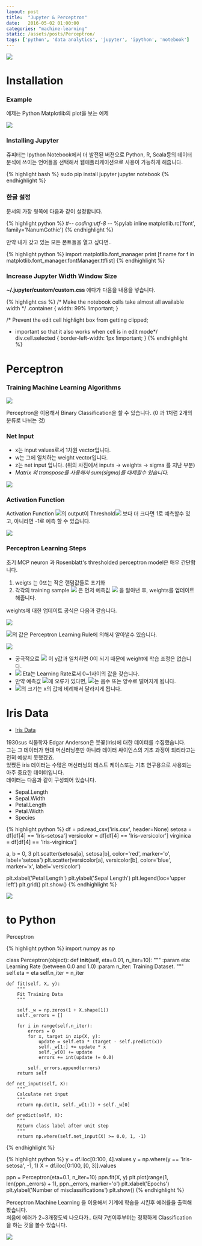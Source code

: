 ```yaml
---
layout: post
title:  "Jupyter & Perceptron"
date:   2016-05-02 01:00:00
categories: "machine-learning"
static: /assets/posts/Perceptron/
tags: ['python', 'data analytics', 'jupyter', 'ipython', 'notebook']
---
```



<img src="{{ page.static }}analytics.jpg" class="img-responsive img-rounded">

# Installation

### Example

예제는 Python Matplotlib의 plot을 보는 예제

<img src="{{ page.static }}pylab.png" class="img-responsive img-rounded">

### Installing Jupyter

쥬피터는 Ipython Notebook에서 더 발전된 버젼으로 Python, R, Scala등의 데이터 분석에 쓰이는 언어들을 선택해서 웹애플리케이션으로
사용이 가능하게 해줍니다.

{% highlight bash %}
sudo pip install jupyter
jupyter notebook
{% endhighlight %}

### 한글 설정

문서의 가장 윗쪽에 다음과 같이 설정합니다.

{% highlight python %}
#-*- coding:utf-8 -*-
%pylab inline
matplotlib.rc('font', family='NanumGothic')
{% endhighlight %}

만약 내가 갖고 있는 모든 폰트들을 열고 싶다면..

{% highlight python %}
import matplotlib.font_manager
print [f.name for f in matplotlib.font_manager.fontManager.ttflist]
{% endhighlight %}

### Increase Jupyter Width Window Size

**~/.jupyter/custom/custom.css** 에다가 다음을 내용을 넣습니다.

{% highlight css %}
/* Make the notebook cells take almost all available width */
.container {
    width: 99% !important;
}   

/* Prevent the edit cell highlight box from getting clipped;
 * important so that it also works when cell is in edit mode*/
div.cell.selected {
    border-left-width: 1px !important;
}
{% endhighlight %}


# Perceptron

### Training Machine Learning Algorithms

<img src="{{ page.static }}perceptron.png" class="img-responsive img-rounded">

Perceptron을 이용해서 Binary Classification을 할 수 있습니다.
(0 과 1처럼 2개의 분류로 나뉘는 것)

### Net Input

* x는 input values로서 1차원 vector입니다.<br>
* w는 그에 일치하는 weight vector입니다.
* z는 net input 입니다. (위의 사진에서 inputs -> weights -> sigma 를 지난 부분)
* *Matrix 의 transpose를 사용해서 sum(sigma)를 대체할수 있습니다.*

<img src="{{ page.static }}net_input.png" >

### Activation Function

Activation Function <img src="{{ page.static }}activation0.png">의 output이
Threshold<img src="{{ page.static }}threshold.png" > 보다 더 크다면 1로 예측할수 있고, 아니라면 -1로 예측 할 수 있습니다.

<img src="{{ page.static }}activation_function.png" >

### Perceptron Learning Steps

초기 MCP neuron 과 Rosenblatt's thresholded perceptron model은 매우 간단합니다.

1. weigts 는 0또는 작은 랜덤값들로 초기화
2. 각각의 training sample <img src="{{ page.static }}x_i.png" > 은 먼저 예측값 <img src="{{ page.static }}predicted_y.png" >
을 알아낸 후, weights를 업데이트 해줍니다.

weights에 대한 업데이트 공식은 다음과 같습니다.


<img src="{{ page.static }}update_w.png" >

<img src="{{ page.static }}delta_w.png">의 값은 Perceptron Learning Rule에 의해서 알아낼수 있습니다.

<img src="{{ page.static }}learning_rule.png" >

* 궁극적으로 <img src="{{ page.static }}predicted_y.png" > 이 y값과 일치하면 0이 되기 때문에 weight에 학습 조정은 없습니다.
* <img src="{{ page.static }}eta.png" > Eta는 Learning Rate로서 0~1사이의 값을 갖습니다.
* 만약 예측값 <img src="{{ page.static }}predicted_y.png" >에 오류가 있다면,  <img src="{{ page.static }}delta_w.png">는
음수 또는 양수로 떨어지게 됩니다.
* <img src="{{ page.static }}delta_w.png">의 크기는 x의 값에 비례해서 달라지게 됩니다.


# Iris Data

* [Iris Data][iris-data]

1930sus 식물학자 Edgar Anderson은 붓꾳(Iris)에 대한 데이터를 수집했습니다.<br>
그는 그 데이터가 현대 머신러닝뿐만 아니라 데이터 싸이언스의 기초 과정이 되리라고는 전혀 예상치 못했겠죠.<br>
었쨌든 iris 데이터는 수많은 머신러닝의 테스트 케이스또는 기초 연구용으로 사용되는 아주 중요한 데이터입니다.<br>
데이터는 다음과 같이 구성되어 있습니다.

* Sepal.Length
* Sepal.Width
* Petal.Length
* Petal.Width
* Species

{% highlight python %}
df = pd.read_csv('iris.csv', header=None)
setosa = df[df[4] == 'Iris-setosa']
versicolor = df[df[4] == 'Iris-versicolor']
virginica = df[df[4] == 'Iris-virginica']

a, b = 0, 3
plt.scatter(setosa[a], setosa[b], color='red', marker='o', label='setosa')
plt.scatter(versicolor[a], versicolor[b], color='blue', marker='x', label='versicolor')

plt.xlabel('Petal Length')
plt.ylabel('Sepal Length')
plt.legend(loc='upper left')
plt.grid()
plt.show()
{% endhighlight %}


<img src="{{ page.static }}setosa_versicolor.png" class="img-responsive img-rounded">


# to Python

Perceptron

{% highlight python %}
import numpy as np

class Perceptron(object):
    def __init__(self, eta=0.01, n_iter=10):
        """
        :param eta: Learning Rate (between 0.0 and 1.0)
        :param n_iter: Training Dataset.
        """
        self.eta = eta
        self.n_iter = n_iter

    def fit(self, X, y):
        """
        Fit Training Data
        """

        self._w = np.zeros(1 + X.shape[1])
        self._errors = []

        for i in range(self.n_iter):
            errors = 0
            for x, target in zip(X, y):
                update = self.eta * (target - self.predict(x))
                self._w[1:] += update * x
                self._w[0] += update
                errors += int(update != 0.0)

            self._errors.append(errors)
        return self

    def net_input(self, X):
        """
        Calculate net input
        """
        return np.dot(X, self._w[1:]) + self._w[0]

    def predict(self, X):
        """
        Return class label after unit step
        """
        return np.where(self.net_input(X) >= 0.0, 1, -1)

{% endhighlight %}


{% highlight python %}
y = df.iloc[0:100, 4].values
y = np.where(y == 'Iris-setosa', -1, 1)
X = df.iloc[0:100, [0, 3]].values

ppn = Perceptron(eta=0.1, n_iter=10)
ppn.fit(X, y)
plt.plot(range(1, len(ppn._errors) + 1), ppn._errors, marker='o')
plt.xlabel('Epochs')
plt.ylabel('Number of misclassifications')
plt.show()
{% endhighlight %}

Perceptron Machine Learning 을 이용해서 기계에 학습을 시킨후 에러률을 출력해봤습니다.<br>
처음에 에러가 2~3개정도씩 나오다가.. 대략 7번이후부터는 정확하게 Classification을 하는 것을 볼수 있습니다.

<img src="{{ page.static }}errors.png" class="img-responsive img-rounded">


[iris-data]: https://archive.ics.uci.edu/ml/machine-learning-databases/iris/iris.data


